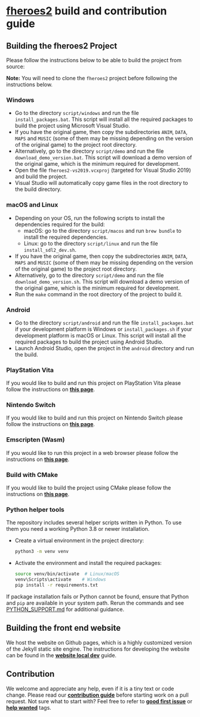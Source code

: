 # [fheroes2](README.md) build and contribution guide

## Building the fheroes2 Project

Please follow the instructions below to be able to build the project from source:

**Note:** You will need to clone the `fheroes2` project before following the instructions below.

### Windows

* Go to the directory `script/windows` and run the file `install_packages.bat`. This script will install all the
  required packages to build the project using Microsoft Visual Studio.
* If you have the original game, then copy the subdirectories `ANIM`, `DATA`, `MAPS` and `MUSIC` (some of them may
  be missing depending on the version of the original game) to the project root directory.
* Alternatively, go to the directory `script/demo` and run the file `download_demo_version.bat`.
  This script will download a demo version of the original game, which is the minimum required for development.
* Open the file `fheroes2-vs2019.vcxproj` (targeted for Visual Studio 2019) and build the project.
* Visual Studio will automatically copy game files in the root directory to the build directory.

### macOS and Linux

* Depending on your OS, run the following scripts to install the dependencies required for the build:
  * macOS: go to the directory `script/macos` and run `brew bundle` to install the required dependencies.
  * Linux: go to the directory `script/linux` and run the file `install_sdl2_dev.sh`.
* If you have the original game, then copy the subdirectories `ANIM`, `DATA`, `MAPS` and `MUSIC` (some of them may
  be missing depending on the version of the original game) to the project root directory.
* Alternatively, go to the directory `script/demo` and run the file `download_demo_version.sh`.
  This script will download a demo version of the original game, which is the minimum required for development.
* Run the `make` command in the root directory of the project to build it.

### Android

* Go to the directory `script/android` and run the file `install_packages.bat` if your development platform is Windows or
  `install_packages.sh` if your development platform is macOS or Linux. This script will install all the required packages
  to build the project using Android Studio.
* Launch Android Studio, open the project in the `android` directory and run the build.

### PlayStation Vita

If you would like to build and run this project on PlayStation Vita please follow the instructions on [**this page**](README_PSV.md).

### Nintendo Switch

If you would like to build and run this project on Nintendo Switch please follow the instructions on [**this page**](README_switch.md).

### Emscripten (Wasm)

If you would like to run this project in a web browser please follow the instructions on [**this page**](README_emscripten.md).

### Build with CMake

If you would like to build the project using CMake please follow the instructions on [**this page**](README_cmake.md).

### Python helper tools

The repository includes several helper scripts written in Python. To use them you need a working Python 3.8 or newer installation.

* Create a virtual environment in the project directory:

  ```bash
  python3 -m venv venv
  ```

* Activate the environment and install the required packages:

  ```bash
  source venv/bin/activate  # Linux/macOS
  venv\Scripts\activate    # Windows
  pip install -r requirements.txt
  ```

If package installation fails or Python cannot be found, ensure that Python and `pip` are available in your system path.
Rerun the commands and see [PYTHON_SUPPORT.md](PYTHON_SUPPORT.md) for additional guidance.

## Building the front end website

We host the website on Github pages, which is a highly customized version of the
Jekyll static site engine. The instructions for developing the website can be
found in the [**website local dev**](WEBSITE_LOCAL_DEV.md) guide.

## Contribution

We welcome and appreciate any help, even if it is a tiny text or code change. Please read our
[**contribution guide**](https://github.com/ihhub/fheroes2/blob/master/CONTRIBUTING.md) before starting work on a pull request.
Not sure what to start with? Feel free to refer to
[**good first issue**](https://github.com/ihhub/fheroes2/issues?q=is%3Aissue%20is%3Aopen%20label%3A%22good%20first%20issue%22) or
[**help wanted**](https://github.com/ihhub/fheroes2/issues?q=is%3Aissue%20is%3Aopen%20label%3A%22help%20wanted%22) tags.
